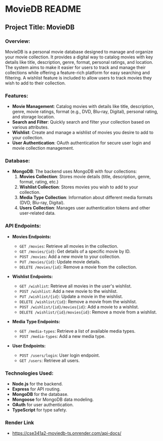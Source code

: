 # MovieDB README

## Project Title: MovieDB

### Overview:
MovieDB is a personal movie database designed to manage and organize your movie collection. It provides a digital way to catalog movies with key details like title, description, genre, format, personal ratings, and location. The system aims to make it easier for users to track and manage their collections while offering a feature-rich platform for easy searching and filtering. A wishlist feature is included to allow users to track movies they wish to add to their collection.

### Features:
- **Movie Management**: Catalog movies with details like title, description, genre, movie ratings, format (e.g., DVD, Blu-ray, Digital), personal rating, and storage location.
- **Search and Filter**: Quickly search and filter your collection based on various attributes.
- **Wishlist**: Create and manage a wishlist of movies you desire to add to your collection.
- **User Authentication**: OAuth authentication for secure user login and movie collection management.
  
### Database:
- **MongoDB**: The backend uses MongoDB with four collections:
  1. **Movies Collection**: Stores movie details (title, description, genre, format, rating, etc.)
  2. **Wishlist Collection**: Stores movies you wish to add to your collection.
  3. **Media Type Collection**: Information about different media formats (DVD, Blu-ray, Digital).
  4. **Users Collection**: Manages user authentication tokens and other user-related data.

### API Endpoints:
- **Movies Endpoints:**
  - `GET /movies`: Retrieve all movies in the collection.
  - `GET /movies/{id}`: Get details of a specific movie by ID.
  - `POST /movies`: Add a new movie to your collection.
  - `PUT /movies/{id}`: Update movie details.
  - `DELETE /movies/{id}`: Remove a movie from the collection.

- **Wishlist Endpoints:**
  - `GET /wishlist`: Retrieve all movies in the user's wishlist.
  - `POST /wishlist`: Add a new movie to the wishlist.
  - `PUT /wishlist/{id}`: Update a movie in the wishlist.
  - `DELETE /wishlist/{id}`: Remove a movie from the wishlist.
  - `POST /wishlist/{id}/movies{id}`: Add a movie to a wishlist.
  - `DELETE /wishlist/{id}/movies{id}`: Remove a movie from a wishlist.

- **Media Type Endpoints:**
  - `GET /media-types`: Retrieve a list of available media types.
  - `POST /media-types`: Add a new media type.

- **User Endpoints:**
  - `POST /users/login`: User login endpoint.
  - `GET /users`: Retrieve all users.


### Technologies Used:
- **Node.js** for the backend.
- **Express** for API routing.
- **MongoDB** for the database.
- **Mongoose** for MongoDB data modeling.
- **OAuth** for user authentication.
- **TypeScript** for type safety.

### Render Link
- https://cse341a2-moviedb-ts.onrender.com/api-docs/
